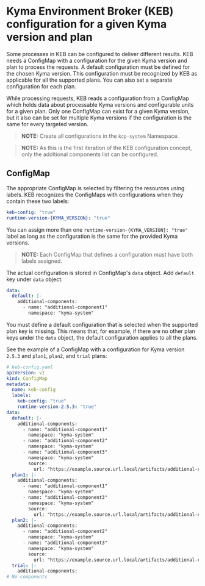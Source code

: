 # Kyma Environment Broker (KEB) configuration for a given Kyma version and plan

Some processes in KEB can be configured to deliver different results. KEB needs a ConfigMap with a configuration for the given Kyma version and plan to process the requests. 
A default configuration must be defined for the chosen Kyma version. This configuration must be recognized by KEB as applicable for all the supported plans. You can also set a separate configuration for each plan.
  
While processing requests, KEB reads a configuration from a ConfigMap which holds data about processable Kyma versions and configurable units for a given plan. Only one ConfigMap can exist for a given Kyma version, but it also can be set for multiple Kyma versions if the configuration is the same for every targeted version.

> **NOTE:** Create all configurations in the `kcp-system` Namespace.

> **NOTE:** As this is the first iteration of the KEB configuration concept, only the additional components list can be configured.

## ConfigMap  

The appropriate ConfigMap is selected by filtering the resources using labels. KEB recognizes the ConfigMaps with configurations when they contain these two labels:

```yaml
keb-config: "true"
runtime-version-{KYMA_VERSION}: "true"
```

You can assign more than one ```runtime-version-{KYMA_VERSION}: "true"``` label as long as the configuration is the same for the provided Kyma versions.

> **NOTE:** Each ConfigMap that defines a configuration must have both labels assigned.

The actual configuration is stored in ConfigMap's `data` object. Add `default` key under `data` object:

```yaml
data:
  default: |-
    additional-components:
      - name: "additional-component1"
        namespace: "kyma-system"
```

You must define a default configuration that is selected when the supported plan key is missing. This means that, for example, if there are no other plan keys under the `data` object, the default configuration applies to all the plans. 

See the example of a ConfigMap with a configuration for Kyma version `2.5.3` and `plan1`, `plan2`, and `trial` plans:

```yaml
# keb-config.yaml
apiVersion: v1
kind: ConfigMap
metadata:
  name: keb-config
  labels:
    keb-config: "true"
    runtime-version-2.5.3: "true"
data:
  default: |-
    additional-components:
      - name: "additional-component1"
        namespace: "kyma-system"
      - name: "additional-component2"
        namespace: "kyma-system"
      - name: "additional-component3"
        namespace: "kyma-system"
        source:
          url: "https://example.source.url.local/artifacts/additional-component3-0.0.1.tgz"
  plan1: |-
    additional-components:
      - name: "additional-component1"
        namespace: "kyma-system"
      - name: "additional-component3"
        namespace: "kyma-system"
        source:
          url: "https://example.source.url.local/artifacts/additional-component3-0.0.1.tgz"
  plan2: |-
    additional-components:
      - name: "additional-component2"
        namespace: "kyma-system"
      - name: "additional-component3"
        namespace: "kyma-system"
        source:
          url: "https://example.source.url.local/artifacts/additional-component3-0.0.1.tgz"
  trial: |-
    additional-components:
# No components

```